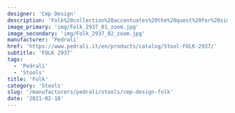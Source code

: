 ```yaml
---
designer: 'Cmp Design'
description: 'Folk%20collection%20accentuates%20the%20quest%20for%20simplicity.%20Its%20friendly%20character%2C%20the%20warmth%20of%20ash%20wood%2C%20the%20soft%20and%20compact%20dimensions%2C%20human%20lines%20seamlessly%20convey%20the%20concept%20of%20a%20chair%20that%20speaks%20a%20universal%20language.%20The%20light%2C%20durable%20die-casted%20aluminium%20ring%2C%20becomes%20the%20structural%20and%20distinctive%20element%20which%20enables%20the%20barstool%20to%20be%20easily%20disassembled%20for%20recycling%20purposes%20or%20to%20replace%20its%20components.%20The%20solid%20ash%20frame%20snugly%20embraces%20the%20aluminium%20ring%20that%20holds%20the%20seat%20in%20ash%20plywood.%20The%20bent%20plywood%20backrest%20ensures%20total%20comfort%20and%20cosiness.%20Seat%20height%20750%20mm.'
image_primary: 'img/Folk_2937_01_zoom.jpg'
image_secondary: 'img/Folk_2937_02_zoom.jpg'
manufacturer: 'Pedrali'
href: 'https://www.pedrali.it/en/products/catalog/Stool-FOLK-2937/'
subtitle: 'FOLK 2937'
tags:
  - 'Pedrali'
  - 'Stools'
title: 'Folk'
category: 'Stools'
slug: '/manufacturers/pedrali/stools/cmp-design-folk'
date: '2021-02-18'
---
```

